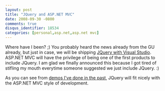 ```yaml
---
layout: post
title: "JQuery and ASP.NET MVC"
date: 2008-09-30 -0800
comments: true
disqus_identifier: 18534
categories: [personal,asp.net,asp.net mvc]
---
```

Where have I been? ;) You probably heard the news already from the GU
already, but just in case, we will be shipping [JQuery with Visual
Studio](http://weblogs.asp.net/scottgu/archive/2008/09/28/jquery-and-microsoft.aspx).
ASP.NET MVC will have the privilege of being one of the first products
to include JQuery. I am glad we finally announced this because I got
tired of stifling my mouth everytime someone suggested we just include
JQuery. :)

As you can see from [demos I've done in the
past](http://haacked.com/archive/2008/07/29/super-simple-mvc-ajax-with-jquery-demo.aspx),
JQuery will fit nicely with the ASP.NET MVC style of development.

